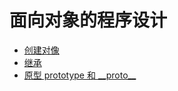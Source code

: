 # 面向对象的程序设计

- [创建对像](./CreateObject.md)
- [继承](./Inheritance.md)
- [原型 prototype 和 \_\_proto\_\_](./Prototype.md)
